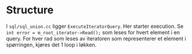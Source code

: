 # Structure

I `sql/sql_union.cc` ligger `ExecuteIteratorQuery`.
Her starter execution. Se `int error = m_root_iterator->Read();` som leses for hvert element i en query.
For hver rad som leses av iteratoren som representerer et element i spørringen, kjøres det 1 loop i løkken.
